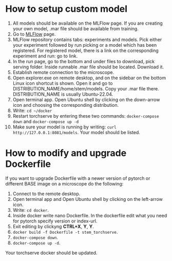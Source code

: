# How to setup custom model
  1. All models should be available on the MLFlow page. If you are creating your own model, .mar file should be available from training.
  2. Go to [MLFlow](172.19.1.16:5000) page.
  3. MLFlow repository contains tabs: experiments and models. Pick either your experiment followed by run picking or a model which has been registered. For registered model, there is a link on the corresponding experiment and run: go to link.
  4. In the run page, go to the bottom and under files to download, pick serving folder. Inside runnable .mar file should be located. Download it.
  5. Establish remote connection to the microscope.
  6. Open explorer.exe on remote desktop, and on the sidebar on the bottom Linux icon shortcut is shown. Open it and go to DISTRIBUTION_NAME/home/stem/models. Copy your .mar file there. DISTRIBUTION_NAME is usually Ubuntu-22.04.
  7. Open terminal app. Open Ubuntu shell by clicking on the down-arrow icon and choosing the corresponding distribution.
  8. Write: ```cd ~/docker```
  9. Restart torchserve by entering these two commands: ```docker-compose down``` and ```docker-compose up -d```
  10. Make sure your model is running by writing: ```curl http://127.0.0.1:8081/models```. Your model should be listed.


# How to modify and upgrade Dockerfile

If you want to upgrade Dockerfile with a newer version of pytorch or different BASE image on a microscope do the following:
  1. Connect to the remote desktop.
  2. Open terminal app and Open Ubuntu shell by clicking on the left-arrow icon.
  3. Write: ```cd docker```.
  4. Inside docker write nano Dockerfile. In the dockerfile edit what you need for pytorch specify version or index-url.
  5. Exit editing by clickyng **CTRL+X**, **Y**, **Y**.
  6. ```docker build -f Dockerfile -t stem_torchserve```.
  7. ```docker-compose down```.
  8. ```docker-compose up -d```.

Your torchserve docker should be updated.